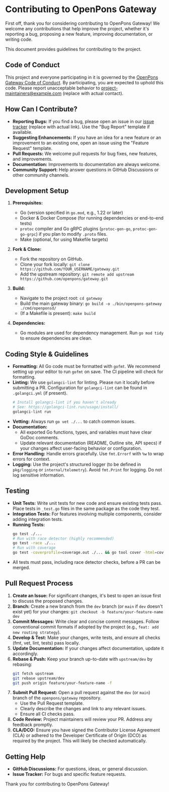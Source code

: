 # Contributing to OpenPons Gateway

First off, thank you for considering contributing to OpenPons Gateway! We welcome any contributions that help improve the project, whether it's reporting a bug, proposing a new feature, improving documentation, or writing code.

This document provides guidelines for contributing to the project.

## Code of Conduct

This project and everyone participating in it is governed by the [OpenPons Gateway Code of Conduct](CODE_OF_CONDUCT.md). By participating, you are expected to uphold this code. Please report unacceptable behavior to [project-maintainers@example.com](mailto:project-maintainers@example.com) (replace with actual contact).

## How Can I Contribute?

*   **Reporting Bugs:** If you find a bug, please open an issue in our [issue tracker](https://github.com/openpons/gateway/issues) (replace with actual link). Use the "Bug Report" template if available.
*   **Suggesting Enhancements:** If you have an idea for a new feature or an improvement to an existing one, open an issue using the "Feature Request" template.
*   **Pull Requests:** We welcome pull requests for bug fixes, new features, and improvements.
*   **Documentation:** Improvements to documentation are always welcome.
*   **Community Support:** Help answer questions in GitHub Discussions or other community channels.

## Development Setup

1.  **Prerequisites:**
    *   Go (version specified in `go.mod`, e.g., 1.22 or later)
    *   Docker & Docker Compose (for running dependencies or end-to-end tests)
    *   `protoc` compiler and Go gRPC plugins (`protoc-gen-go`, `protoc-gen-go-grpc`) if you plan to modify `.proto` files.
    *   Make (optional, for using Makefile targets)

2.  **Fork & Clone:**
    *   Fork the repository on GitHub.
    *   Clone your fork locally: `git clone https://github.com/YOUR_USERNAME/gateway.git`
    *   Add the upstream repository: `git remote add upstream https://github.com/openpons/gateway.git`

3.  **Build:**
    *   Navigate to the project root: `cd gateway`
    *   Build the main gateway binary: `go build -o ./bin/openpons-gateway ./cmd/openponsd/`
    *   (If a Makefile is present): `make build`

4.  **Dependencies:**
    *   Go modules are used for dependency management. Run `go mod tidy` to ensure dependencies are clean.

## Coding Style & Guidelines

*   **Formatting:** All Go code must be formatted with `gofmt`. We recommend setting up your editor to run `gofmt` on save. The CI pipeline will check for formatting.
*   **Linting:** We use `golangci-lint` for linting. Please run it locally before submitting a PR. Configuration for `golangci-lint` can be found in `.golangci.yml` (if present).
    ```bash
    # Install golangci-lint if you haven't already
    # See: https://golangci-lint.run/usage/install/
    golangci-lint run
    ```
*   **Vetting:** Always run `go vet ./...` to catch common issues.
*   **Documentation:**
    *   All exported Go functions, types, and variables must have clear GoDoc comments.
    *   Update relevant documentation (README, Outline site, API specs) if your changes affect user-facing behavior or configuration.
*   **Error Handling:** Handle errors gracefully. Use `fmt.Errorf` with `%w` to wrap errors for context.
*   **Logging:** Use the project's structured logger (to be defined in `pkg/logging` or `internal/telemetry`). Avoid `fmt.Print` for logging. Do not log sensitive information.

## Testing

*   **Unit Tests:** Write unit tests for new code and ensure existing tests pass. Place tests in `_test.go` files in the same package as the code they test.
*   **Integration Tests:** For features involving multiple components, consider adding integration tests.
*   **Running Tests:**
    ```bash
    go test ./...
    # Run with race detector (highly recommended)
    go test -race ./...
    # Run with coverage
    go test -coverprofile=coverage.out ./... && go tool cover -html=coverage.out
    ```
*   All tests must pass, including race detector checks, before a PR can be merged.

## Pull Request Process

1.  **Create an Issue:** For significant changes, it's best to open an issue first to discuss the proposed changes.
2.  **Branch:** Create a new branch from the `dev` branch (or `main` if `dev` doesn't exist yet) for your changes: `git checkout -b feature/your-feature-name dev`
3.  **Commit Messages:** Write clear and concise commit messages. Follow conventional commit formats if adopted by the project (e.g., `feat: add new routing strategy`).
4.  **Develop & Test:** Make your changes, write tests, and ensure all checks (fmt, vet, lint, tests) pass locally.
5.  **Update Documentation:** If your changes affect documentation, update it accordingly.
6.  **Rebase & Push:** Keep your branch up-to-date with `upstream/dev` by rebasing:
    ```bash
    git fetch upstream
    git rebase upstream/dev
    git push origin feature/your-feature-name -f
    ```
7.  **Submit Pull Request:** Open a pull request against the `dev` (or `main`) branch of the `openpons/gateway` repository.
    *   Use the Pull Request template.
    *   Clearly describe the changes and link to any relevant issues.
    *   Ensure all CI checks pass.
8.  **Code Review:** Project maintainers will review your PR. Address any feedback promptly.
9.  **CLA/DCO:** Ensure you have signed the Contributor License Agreement (CLA) or adhered to the Developer Certificate of Origin (DCO) as required by the project. This will likely be checked automatically.

## Getting Help

*   **GitHub Discussions:** For questions, ideas, or general discussion.
*   **Issue Tracker:** For bugs and specific feature requests.

Thank you for contributing to OpenPons Gateway!
